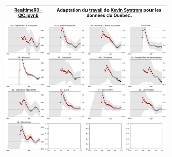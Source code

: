 [RealtimeR0-QC.ipynb](RealtimeR0-QC.ipynb) | Adaptation du [travail](https://github.com/k-sys/covid-19/blob/master/Realtime%20R0.ipynb) de [Kevin Systrom](http://systrom.com/blog/the-metric-we-need-to-manage-covid-19/) pour les données du Québec.
--- | ---

![](covidqc.PNG)
